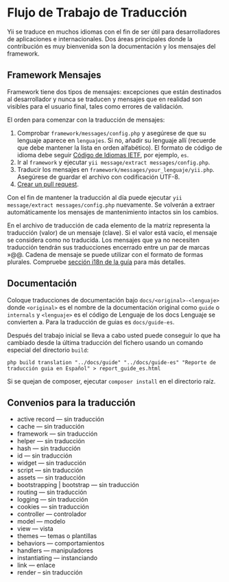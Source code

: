 ﻿Flujo de Trabajo de Traducción
==============================

Yii se traduce en muchos idiomas con el fin de ser útil para desarrolladores de aplicaciones e internacionales. Dos áreas principales donde la contribución es muy bienvenida son la documentación y los mensajes del framework.

Framework Mensajes 
------------------

Framework tiene dos tipos de mensajes: excepciones que están destinados al desarrollador y nunca se traducen y mensajes 
que en realidad son visibles para el usuario final, tales como errores de validación.

El orden para comenzar con la traducción de mensajes:

1. Comprobar `framework/messages/config.php` y asegúrese de que su lenguaje aparece en `lenguajes`. Si no, añadir su lenguaje allí (recuerde que debe mantener la lista en orden alfabético). El formato de código de idioma debe seguir [Código de Idiomas IETF](http://es.wikipedia.org/wiki/C%C3%B3digo_de_idioma_IETF), por ejemplo, `es`.
2. Ir al `framework` y ejecutar `yii message/extract messages/config.php`.
3. Traducir los mensajes en `framework/messages/your_lenguaje/yii.php`. Asegúrese de guardar el archivo con codificación UTF-8.
4. [Crear un pull request](https://github.com/yiisoft/yii2/blob/master/docs/internals-es/git-workflow.md).

Con el fin de mantener la traducción al día puede ejecutar `yii message/extract messages/config.php` nuevamente. Se volverán a extraer automáticamente los mensajes de mantenimiento intactos sin los cambios.

En el archivo de traducción de cada elemento de la matriz representa la traducción (valor) de un mensaje (clave). Si el valor está vacío, el mensaje se considera como no traducida. Los mensajes que ya no necesiten traducción tendrán sus traducciones encerrado entre un par de marcas »@@. Cadena de mensaje se puede utilizar con el formato de formas plurales. Compruebe [sección i18n de la guía](../guide-es/tutorial-i18n.md) para más detalles.

Documentación
-------------

Coloque traducciones de documentación bajo `docs/<original>-<lenguaje>` donde `<original>` es el nombre de la documentación original como `guide` o `internals` y `<lenguaje>` es el código de Lenguaje de los docs Lenguaje se convierten a. Para la traducción de guias es `docs/guide-es`.

Después del trabajo inicial se lleva a cabo usted puede conseguir lo que ha cambiado desde la última traducción del fichero usando un comando especial del directorio `build`:

```
php build translation "../docs/guide" "../docs/guide-es" "Reporte de traducción guia en Español" > report_guide_es.html
```

Si se quejan de composer, ejecutar `composer install` en el directorio raíz.

Convenios para la traducción
----------------------------

- active record — sin traducción
- cache — sin traducción
- framework — sin traducción
- helper — sin traducción
- hash — sin traducción
- id — sin traducción
- widget — sin traducción
- script — sin traducción
- assets — sin traducción
- bootstrapping | bootstrap — sin traducción
- routing — sin traducción
- logging — sin traducción
- cookies — sin traducción
- controller — controlador
- model — modelo
- view — vista
- themes — temas o plantillas
- behaviors — comportamientos
- handlers — manipuladores
- instantiating — instanciando
- link — enlace
- render – sin traducción
